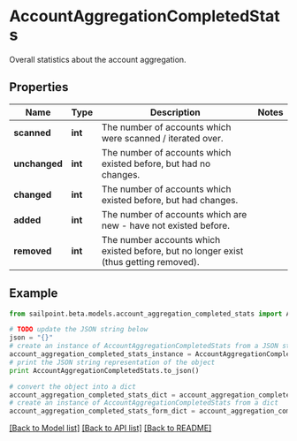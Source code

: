 # AccountAggregationCompletedStats

Overall statistics about the account aggregation.

## Properties

Name | Type | Description | Notes
------------ | ------------- | ------------- | -------------
**scanned** | **int** | The number of accounts which were scanned / iterated over. | 
**unchanged** | **int** | The number of accounts which existed before, but had no changes. | 
**changed** | **int** | The number of accounts which existed before, but had changes. | 
**added** | **int** | The number of accounts which are new - have not existed before. | 
**removed** | **int** | The number accounts which existed before, but no longer exist (thus getting removed). | 

## Example

```python
from sailpoint.beta.models.account_aggregation_completed_stats import AccountAggregationCompletedStats

# TODO update the JSON string below
json = "{}"
# create an instance of AccountAggregationCompletedStats from a JSON string
account_aggregation_completed_stats_instance = AccountAggregationCompletedStats.from_json(json)
# print the JSON string representation of the object
print AccountAggregationCompletedStats.to_json()

# convert the object into a dict
account_aggregation_completed_stats_dict = account_aggregation_completed_stats_instance.to_dict()
# create an instance of AccountAggregationCompletedStats from a dict
account_aggregation_completed_stats_form_dict = account_aggregation_completed_stats.from_dict(account_aggregation_completed_stats_dict)
```
[[Back to Model list]](../README.md#documentation-for-models) [[Back to API list]](../README.md#documentation-for-api-endpoints) [[Back to README]](../README.md)


